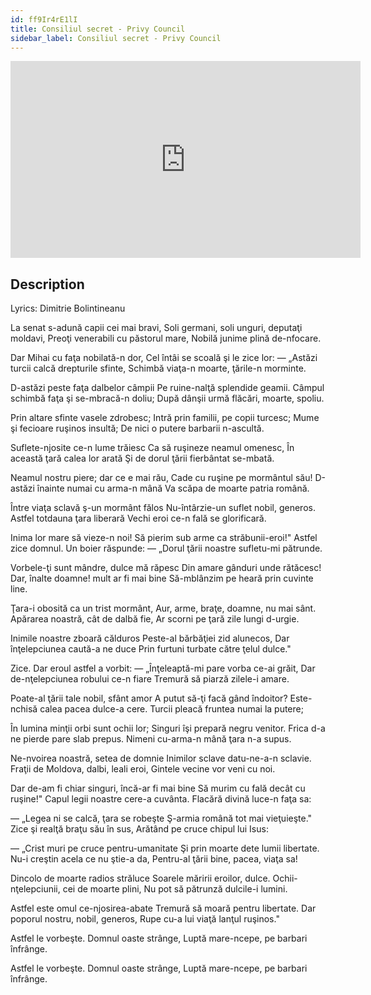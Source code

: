```yaml
---
id: ff9Ir4rE1lI
title: Consiliul secret - Privy Council
sidebar_label: Consiliul secret - Privy Council
---
```


<iframe
  width="560"
  height="315"
  src="https://www.youtube.com/embed/ff9Ir4rE1lI"
  title="YouTube video player"
  frameborder="0"
  allow="accelerometer; autoplay; clipboard-write; encrypted-media; gyroscope; picture-in-picture; web-share"
  referrerpolicy="strict-origin-when-cross-origin"
  allowfullscreen
></iframe>

## Description

Lyrics: Dimitrie Bolintineanu

La senat s-adună capii cei mai bravi,
Soli germani, soli unguri, deputaţi moldavi,
Preoţi venerabili cu păstorul mare,
Nobilă junime plină de-nfocare.

Dar Mihai cu faţa nobilată-n dor,
Cel întâi se scoală şi le zice lor:
— „Astăzi turcii calcă drepturile sfinte,
Schimbă viaţa-n moarte, ţările-n morminte.

D-astăzi peste faţa dalbelor câmpii
Pe ruine-nalţă splendide geamii.
Câmpul schimbă faţa şi se-mbracă-n doliu;
După dânşii urmă flăcări, moarte, spoliu.

Prin altare sfinte vasele zdrobesc;
Intră prin familii, pe copii turcesc;
Mume şi fecioare ruşinos insultă;
De nici o putere barbarii n-ascultă.

Suflete-njosite ce-n lume trăiesc
Ca să ruşineze neamul omenesc,
În această ţară calea lor arată
Şi de dorul ţării fierbântat se-mbată.

Neamul nostru piere; dar ce e mai rău,
Cade cu ruşine pe mormântul său!
D-astăzi înainte numai cu arma-n mână
Va scăpa de moarte patria română.

Între viaţa sclavă ş-un mormânt fălos
Nu-întârzie-un suflet nobil, generos.
Astfel totdauna ţara liberară
Vechi eroi ce-n fală se glorificară.

Inima lor mare să vieze-n noi!
Să pierim sub arme ca străbunii-eroi!"
Astfel zice domnul. Un boier răspunde:
— „Dorul ţării noastre sufletu-mi pătrunde.

Vorbele-ţi sunt mândre, dulce mă răpesc
Din amare gânduri unde rătăcesc!
Dar, înalte doamne! mult ar fi mai bine
Să-mblânzim pe heară prin cuvinte line.


Ţara-i obosită ca un trist mormânt,
Aur, arme, braţe, doamne, nu mai sânt.
Apărarea noastră, cât de dalbă fie,
Ar scorni pe ţară zile lungi d-urgie.

Inimile noastre zboară călduros
Peste-al bărbăţiei zid alunecos,
Dar înţelepciunea caută-a ne duce
Prin furtuni turbate către ţelul dulce."

Zice. Dar eroul astfel a vorbit:
— „Înţeleaptă-mi pare vorba ce-ai grăit,
Dar de-nţelepciunea robului ce-n fiare
Tremură să piarză zilele-i amare.

Poate-al ţării tale nobil, sfânt amor
A putut să-ţi facă gând îndoitor?
Este-nchisă calea pacea dulce-a cere.
Turcii pleacă fruntea numai la putere;

În lumina minţii orbi sunt ochii lor;
Singuri îşi prepară negru venitor.
Frica d-a ne pierde pare slab prepus.
Nimeni cu-arma-n mână ţara n-a supus.

Ne-nvoirea noastră, setea de domnie
Inimilor sclave datu-ne-a-n sclavie.
Fraţii de Moldova, dalbi, leali eroi,
Gintele vecine vor veni cu noi.

Dar de-am fi chiar singuri, încă-ar fi mai bine
Să murim cu fală decât cu ruşine!"
Capul legii noastre cere-a cuvânta.
Flacără divină luce-n faţa sa:

— „Legea ni se calcă, ţara se robeşte
Ş-armia română tot mai vieţuieşte."
Zice şi realţă braţu său în sus,
Arătând pe cruce chipul lui Isus:

— „Crist muri pe cruce pentru-umanitate
Şi prin moarte dete lumii libertate.
Nu-i creştin acela ce nu ştie-a da,
Pentru-al ţării bine, pacea, viaţa sa!

Dincolo de moarte radios străluce
Soarele măririi eroilor, dulce.
Ochii-nţelepciunii, cei de moarte plini,
Nu pot să pătrunză dulcile-i lumini.

Astfel este omul ce-njosirea-abate
Tremură să moară pentru libertate.
Dar poporul nostru, nobil, generos,
Rupe cu-a lui viaţă lanţul ruşinos."

Astfel le vorbeşte. Domnul oaste strânge,
Luptă mare-ncepe, pe barbari înfrânge.

Astfel le vorbeşte. Domnul oaste strânge,
Luptă mare-ncepe, pe barbari înfrânge.
